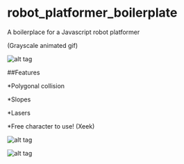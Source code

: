 # robot_platformer_boilerplate
A boilerplace for a Javascript robot platformer

(Grayscale animated gif)

![alt tag](http://imgur.com/ZDd3gl6.gif)

##Features

*Polygonal collision

*Slopes

*Lasers

*Free character to use! (Xeek)

![alt tag](http://imgur.com/DFINHmI.png)

![alt tag](http://imgur.com/AmnCwLP.png)
